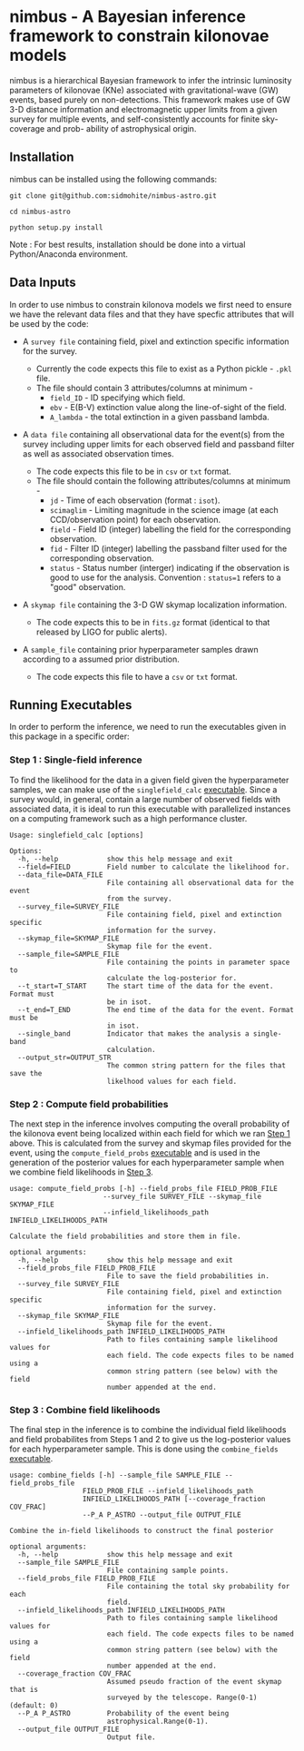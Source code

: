# nimbus - A Bayesian inference framework to constrain kilonovae models
nimbus is a hierarchical Bayesian framework to infer the intrinsic luminosity parameters
of kilonovae (KNe) associated with gravitational-wave (GW) events, based purely on non-detections.
This framework makes use of GW 3-D distance information and electromagnetic upper limits from
a given survey for multiple events, and self-consistently accounts for finite sky-coverage and prob-
ability of astrophysical origin.

## Installation
nimbus can be installed using the following commands:

    git clone git@github.com:sidmohite/nimbus-astro.git
    
    cd nimbus-astro
    
    python setup.py install
    
Note : For best results, installation should be done into a virtual Python/Anaconda environment.

## Data Inputs
In order to use nimbus to constrain kilonova models we first need to ensure we have the relevant
data files and that they have specfic attributes that will be used by the code:

* A `survey file` containing field, pixel and extinction specific information for the survey.
    * Currently the code expects this file to exist as a Python pickle  - `.pkl` file.
    * The file should contain 3 attributes/columns at minimum -
        * `field_ID` - ID specifying which field.
        * `ebv` - E(B-V) extinction value along the line-of-sight of the field.
        * `A_lambda` - the total extinction in a given passband lambda.

* A `data file` containing all observational data for the event(s) from the survey including upper limits for each 
observed field and passband filter as well as associated observation times.
    * The code expects this file to be in `csv` or `txt` format.
    * The file should contain the following attributes/columns at minimum -
        * `jd` - Time of each observation (format : `isot`).
        * `scimaglim` - Limiting magnitude in the science image (at each CCD/observation point) for each observation.
        * `field` - Field ID (integer) labelling the field for the corresponding observation.
        * `fid` - Filter ID (integer) labelling the passband filter used for the corresponding observation.
        * `status` - Status number (interger) indicating if the observation is good to use for the analysis. Convention :
          `status=1` refers to a "good" observation. 
    
* A `skymap file` containing the 3-D GW skymap localization information.
    * The code expects this to be in `fits.gz` format (identical to that released by LIGO for public alerts).

* A `sample_file` containing prior hyperparameter samples drawn according to a assumed prior distribution.
    * The code expects this file to have a `csv` or `txt` format.

## Running Executables
In order to perform the inference, we need to run the executables given in this package in a specific order:

### Step 1 : Single-field inference
To find the likelihood for the data in a given field given the hyperparameter samples, we can make use of the 
`singlefield_calc` [executable](https://github.com/sidmohite/nimbus-astro/blob/master/nimbus/singlefield_calc).
Since a survey would, in general, contain a large number of observed fields with associated data, it is ideal to 
run this executable with parallelized instances on a computing framework such as a high performance cluster.

    Usage: singlefield_calc [options]

    Options:
      -h, --help            show this help message and exit
      --field=FIELD         Field number to calculate the likelihood for.
      --data_file=DATA_FILE
                            File containing all observational data for the event
                            from the survey.
      --survey_file=SURVEY_FILE
                            File containing field, pixel and extinction specific
                            information for the survey.
      --skymap_file=SKYMAP_FILE
                            Skymap file for the event.
      --sample_file=SAMPLE_FILE
                            File containing the points in parameter space to
                            calculate the log-posterior for.
      --t_start=T_START     The start time of the data for the event. Format must
                            be in isot.
      --t_end=T_END         The end time of the data for the event. Format must be
                            in isot.
      --single_band         Indicator that makes the analysis a single-band
                            calculation.
      --output_str=OUTPUT_STR
                            The common string pattern for the files that save the
                            likelhood values for each field.
                            
### Step 2 : Compute field probabilities
The next step in the inference involves computing the overall probability of the kilonova event being localized
within each field for which we ran [Step 1](https://github.com/sidmohite/nimbus-astro/blob/master/README.md#step-1--single-field-inference)
above. This is calculated from the survey and skymap files provided for the event, using the `compute_field_probs` [executable](https://github.com/sidmohite/nimbus-astro/blob/master/nimbus/compute_field_probs) and is used in the generation of the posterior values for
each hyperparameter sample when we combine field likelihoods in [Step 3](https://github.com/sidmohite/nimbus-astro/blob/master/README.md#step-3--combine-field-likelihoods).

    usage: compute_field_probs [-h] --field_probs_file FIELD_PROB_FILE
                           --survey_file SURVEY_FILE --skymap_file SKYMAP_FILE
                           --infield_likelihoods_path INFIELD_LIKELIHOODS_PATH

    Calculate the field probabilities and store them in file.

    optional arguments:
      -h, --help            show this help message and exit
      --field_probs_file FIELD_PROB_FILE
                            File to save the field probabilities in.
      --survey_file SURVEY_FILE
                            File containing field, pixel and extinction specific
                            information for the survey.
      --skymap_file SKYMAP_FILE
                            Skymap file for the event.
      --infield_likelihoods_path INFIELD_LIKELIHOODS_PATH
                            Path to files containing sample likelihood values for
                            each field. The code expects files to be named using a
                            common string pattern (see below) with the field
                            number appended at the end.
                           
### Step 3 : Combine field likelihoods
The final step in the inference is to combine the individual field likelihoods and field probabilites from Steps 1 and 2
to give us the log-posterior values for each hyperparameter sample. This is done using the `combine_fields` [executable](https://github.com/sidmohite/nimbus-astro/blob/master/nimbus/combine_fields).

    usage: combine_fields [-h] --sample_file SAMPLE_FILE --field_probs_file
                      FIELD_PROB_FILE --infield_likelihoods_path
                      INFIELD_LIKELIHOODS_PATH [--coverage_fraction COV_FRAC]
                      --P_A P_ASTRO --output_file OUTPUT_FILE

    Combine the in-field likelihoods to construct the final posterior

    optional arguments:
      -h, --help            show this help message and exit
      --sample_file SAMPLE_FILE
                            File containing sample points.
      --field_probs_file FIELD_PROB_FILE
                            File containing the total sky probability for each
                            field.
      --infield_likelihoods_path INFIELD_LIKELIHOODS_PATH
                            Path to files containing sample likelihood values for
                            each field. The code expects files to be named using a
                            common string pattern (see below) with the field
                            number appended at the end.
      --coverage_fraction COV_FRAC
                            Assumed pseudo fraction of the event skymap that is
                            surveyed by the telescope. Range(0-1) (default: 0)
      --P_A P_ASTRO         Probability of the event being
                            astrophysical.Range(0-1).
      --output_file OUTPUT_FILE
                            Output file.
